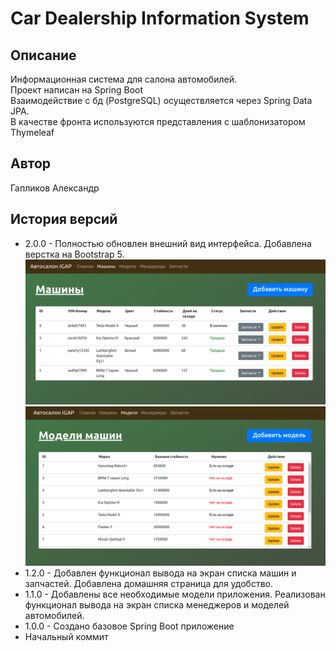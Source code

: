 # Car Dealership Information System

## Описание

Информационная система для салона автомобилей. \
Проект написан на Spring Boot \
Взаимодействие с бд (PostgreSQL) осуществляется через Spring Data JPA. \
В качестве фронта используются представления с шаблонизатором Thymeleaf

## Автор

Гапликов Александр

## История версий


*  2.0.0 - Полностью обновлен внешний вид интерфейса. Добавлена верстка на Bootstrap 5. \
   ![Иллюстрация к проекту](readmeImages/im1.png) \
   ![Иллюстрация к проекту](readmeImages/im2.png)
*  1.2.0 - Добавлен функционал вывода на экран списка машин и запчастей. Добавлена домашняя страница для удобство.
*  1.1.0 - Добавлены все необходимые модели приложения. Реализован функционал вывода на экран списка менеджеров и моделей автомобилей.
*  1.0.0 - Создано базовое Spring Boot приложение
*  Начальный коммит